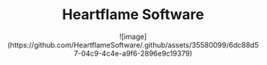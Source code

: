 <div align="center">
  <h1>Heartflame Software</h1>
  ![image](https://github.com/HeartflameSoftware/.github/assets/35580099/6dc88d57-04c9-4c4e-a9f6-2896e9c19379)
</div>

